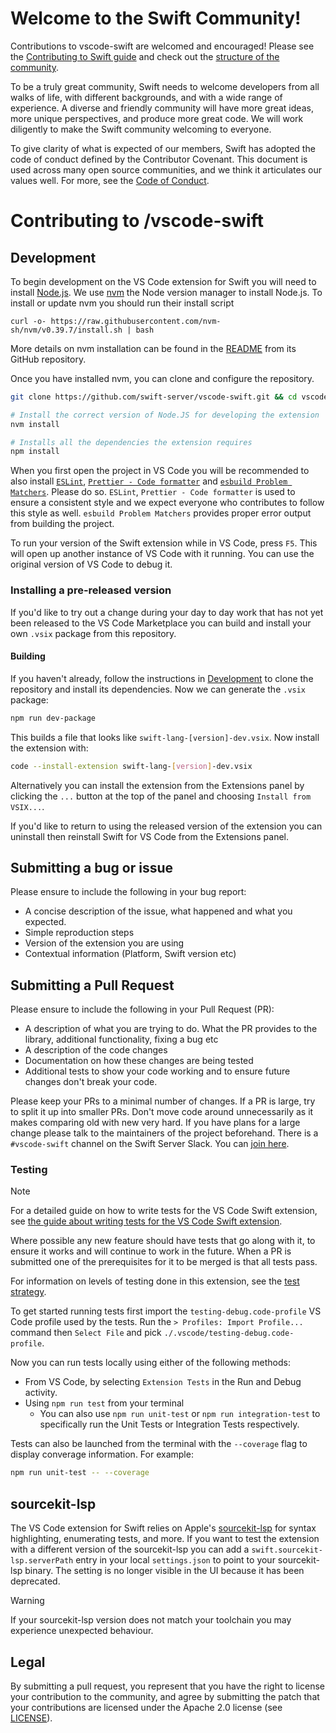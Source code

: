 # Welcome to the Swift Community!

Contributions to vscode-swift are welcomed and encouraged! Please see the [Contributing to Swift guide](https://www.swift.org/contributing/) and check out the [structure of the community](https://www.swift.org/community/#community-structure).

To be a truly great community, Swift needs to welcome developers from all walks of life, with different backgrounds, and with a wide range of experience. A diverse and friendly community will have more great ideas, more unique perspectives, and produce more great code. We will work diligently to make the Swift community welcoming to everyone.

To give clarity of what is expected of our members, Swift has adopted the code of conduct defined by the Contributor Covenant. This document is used across many open source communities, and we think it articulates our values well. For more, see the [Code of Conduct](https://www.swift.org/code-of-conduct/).

# Contributing to /vscode-swift

## Development

To begin development on the VS Code extension for Swift you will need to install [Node.js](https://nodejs.org). We use [nvm](https://github.com/nvm-sh/nvm) the Node version manager to install Node.js. To install or update nvm you should run their install script
```
curl -o- https://raw.githubusercontent.com/nvm-sh/nvm/v0.39.7/install.sh | bash
```
More details on nvm installation can be found in the [README](https://github.com/nvm-sh/nvm/blob/master/README.md) from its GitHub repository.

Once you have installed nvm, you can clone and configure the repository.

```sh
git clone https://github.com/swift-server/vscode-swift.git && cd vscode-swift

# Install the correct version of Node.JS for developing the extension
nvm install

# Installs all the dependencies the extension requires
npm install
```

When you first open the project in VS Code you will be recommended to also install [`ESLint`](https://marketplace.visualstudio.com/items?itemName=dbaeumer.vscode-eslint), [`Prettier - Code formatter`](https://marketplace.visualstudio.com/items?itemName=esbenp.prettier-vscode) and [`esbuild Problem Matchers`](https://marketplace.visualstudio.com/items?itemName=connor4312.esbuild-problem-matchers). Please do so. `ESLint`, `Prettier - Code formatter` is used to ensure a consistent style and we expect everyone who contributes to follow this style as well. `esbuild Problem Matchers` provides proper error output from building the project.

To run your version of the Swift extension while in VS Code, press `F5`. This will open up another instance of VS Code with it running. You can use the original version of VS Code to debug it.

### Installing a pre-released version

If you'd like to try out a change during your day to day work that has not yet been released to the VS Code Marketplace you can build and install your own `.vsix` package from this repository.

#### Building

If you haven't already, follow the instructions in [Development](#development) to clone the repository and install its dependencies. Now we can generate the `.vsix` package:

```sh
npm run dev-package
```

This builds a file that looks like `swift-lang-[version]-dev.vsix`. Now install the extension with:

```sh
code --install-extension swift-lang-[version]-dev.vsix
```

Alternatively you can install the extension from the Extensions panel by clicking the `...` button at the top of the panel and choosing `Install from VSIX...`.

If you'd like to return to using the released version of the extension you can uninstall then reinstall Swift for VS Code from the Extensions panel.

## Submitting a bug or issue

Please ensure to include the following in your bug report:
- A concise description of the issue, what happened and what you expected.
- Simple reproduction steps
- Version of the extension you are using
- Contextual information (Platform, Swift version etc)

## Submitting a Pull Request

Please ensure to include the following in your Pull Request (PR):
- A description of what you are trying to do. What the PR provides to the library, additional functionality, fixing a bug etc
- A description of the code changes
- Documentation on how these changes are being tested
- Additional tests to show your code working and to ensure future changes don't break your code.

Please keep your PRs to a minimal number of changes. If a PR is large, try to split it up into smaller PRs. Don't move code around unnecessarily as it makes comparing old with new very hard. If you have plans for a large change please talk to the maintainers of the project beforehand. There is a `#vscode-swift` channel on the Swift Server Slack. You can [join here](https://join.slack.com/t/swift-server/shared_invite/zt-5jv0mzlu-1HnA~7cpjL6IfmZqd~yQ2A).

### Testing

> [!NOTE]
> For a detailed guide on how to write tests for the VS Code Swift extension, see [the guide about writing tests for the VS Code Swift extension](docs/contributor/writing-tests-for-vscode-swift.md).

Where possible any new feature should have tests that go along with it, to ensure it works and will continue to work in the future. When a PR is submitted one of the prerequisites for it to be merged is that all tests pass.

For information on levels of testing done in this extension, see the [test strategy](docs/contributor/test-strategy.md).

To get started running tests first import the `testing-debug.code-profile` VS Code profile used by the tests. Run the `> Profiles: Import Profile...` command then `Select File` and pick `./.vscode/testing-debug.code-profile`.

Now you can run tests locally using either of the following methods:

- From VS Code, by selecting `Extension Tests` in the Run and Debug activity.
- Using `npm run test` from your terminal
  - You can also use `npm run unit-test` or `npm run integration-test` to specifically run the Unit Tests or Integration Tests respectively.

Tests can also be launched from the terminal with the `--coverage` flag to display converage information. For example:

```bash
npm run unit-test -- --coverage
```

## sourcekit-lsp

The VS Code extension for Swift relies on Apple's [sourcekit-lsp](https://github.com/apple/sourcekit-lsp) for syntax highlighting, enumerating tests, and more. If you want to test the extension with a different version of the sourcekit-lsp you can add a `swift.sourcekit-lsp.serverPath` entry in your local `settings.json` to point to your sourcekit-lsp binary. The setting is no longer visible in the UI because it has been deprecated.

> [!WARNING]
> If your sourcekit-lsp version does not match your toolchain you may experience unexpected behaviour.

## Legal
By submitting a pull request, you represent that you have the right to license your contribution to the community, and agree by submitting the patch that your contributions are licensed under the Apache 2.0 license (see [LICENSE](LICENSE)).
